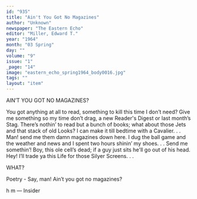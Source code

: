 ```yaml
---
id: "935"
title: "Ain't You Got No Magazines"
author: "Unknown"
newspaper: "The Eastern Echo"
editor: "Miller, Edward T."
year: "1964"
month: "03 Spring"
day: ""
volume: "9"
issue: "1"
_page: "14"
image: "eastern_echo_spring1964_body0016.jpg"
tags: ""
layout: "item"
---
```

AIN’T YOU GOT NO MAGAZINES?

You got anything at all to read,
something to kill this time I don’t need?
Give me something so my time don’t drag,
a new Reader's Digest or last month’s Stag.
There’s nothin’ to read but a bunch of books;
what about those Jets and that stack of old Looks?
I can make it till bedtime with a Cavalier. . .
Man! send me them damn magazines down here.
I dug the ball game and the weather and news
and I spent two hours shinin’ my shoes. . .
Send me somethin’! Boy, this ole cell’s dead;
if a guy just sits he'll go out of his head.
Hey! I’ll trade ya this Life for those Silyer Screens. . .

WHAT?

Poetry - Say, man! Ain’t you got no magazines?

h m — Insider
